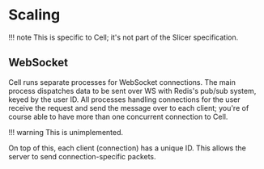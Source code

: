 # Scaling

!!! note
    This is specific to Cell; it's not part of the Slicer specification.

## WebSocket

Cell runs separate processes for WebSocket connections. The main process dispatches data to be sent over WS with Redis's pub/sub system, keyed by the user ID. All processes handling connections for the user receive the request and send the message over to each client; you're of course able to have more than one concurrent connection to Cell.

!!! warning
    This is unimplemented.

On top of this, each client (connection) has a unique ID. This allows the server to send connection-specific packets.